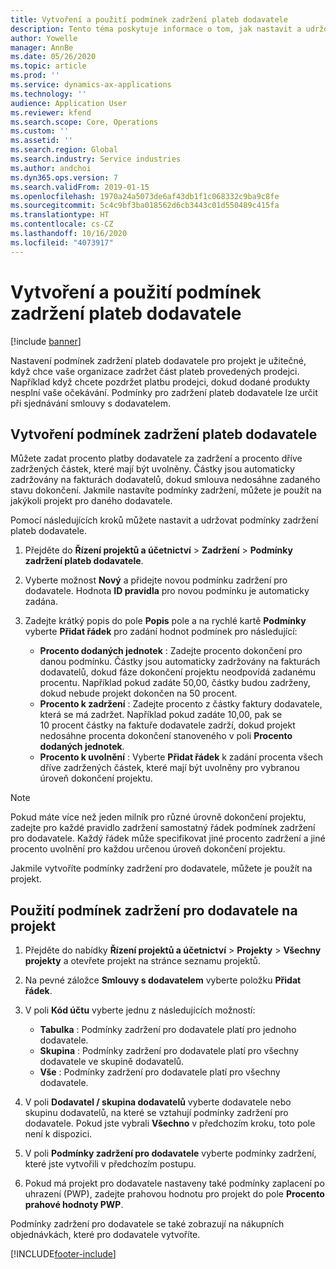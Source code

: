 ```yaml
---
title: Vytvoření a použití podmínek zadržení plateb dodavatele
description: Tento téma poskytuje informace o tom, jak nastavit a udržovat podmínky zadržení pro platby dodavatele.
author: Yowelle
manager: AnnBe
ms.date: 05/26/2020
ms.topic: article
ms.prod: ''
ms.service: dynamics-ax-applications
ms.technology: ''
audience: Application User
ms.reviewer: kfend
ms.search.scope: Core, Operations
ms.custom: ''
ms.assetid: ''
ms.search.region: Global
ms.search.industry: Service industries
ms.author: andchoi
ms.dyn365.ops.version: 7
ms.search.validFrom: 2019-01-15
ms.openlocfilehash: 1970a24a5073de6af43db1f1c068332c9ba9c8fe
ms.sourcegitcommit: 5c4c9bf3ba018562d6cb3443c01d550489c415fa
ms.translationtype: HT
ms.contentlocale: cs-CZ
ms.lasthandoff: 10/16/2020
ms.locfileid: "4073917"
---
```

# <a name="create-and-apply-vendor-payment-retention-terms"></a>Vytvoření a použití podmínek zadržení plateb dodavatele

[!include [banner](../includes/banner.md)] 

Nastavení podmínek zadržení plateb dodavatele pro projekt je užitečné, když chce vaše organizace zadržet část plateb provedených prodejci. Například když chcete pozdržet platbu prodejci, dokud dodané produkty nesplní vaše očekávání. Podmínky pro zadržení plateb dodavatele lze určit při sjednávání smlouvy s dodavatelem.

## <a name="create-vendor-payment-retention-terms"></a>Vytvoření podmínek zadržení plateb dodavatele

Můžete zadat procento platby dodavatele za zadržení a procento dříve zadržených částek, které mají být uvolněny. Částky jsou automaticky zadržovány na fakturách dodavatelů, dokud smlouva nedosáhne zadaného stavu dokončení. Jakmile nastavíte podmínky zadržení, můžete je použít na jakýkoli projekt pro daného dodavatele.

Pomocí následujících kroků můžete nastavit a udržovat podmínky zadržení plateb dodavatele. 

1. Přejděte do **Řízení projektů a účetnictví** > **Zadržení** > **Podmínky zadržení plateb dodavatele**.
2. Vyberte možnost **Nový** a přidejte novou podmínku zadržení pro dodavatele. Hodnota **ID pravidla** pro novou podmínku je automaticky zadána. 
3. Zadejte krátký popis do pole **Popis** pole a na rychlé kartě **Podmínky** vyberte **Přidat řádek** pro zadání hodnot podmínek pro následující:

   - **Procento dodaných jednotek** : Zadejte procento dokončení pro danou podmínku. Částky jsou automaticky zadržovány na fakturách dodavatelů, dokud fáze dokončení projektu neodpovídá zadanému procentu. Například pokud zadáte 50,00, částky budou zadrženy, dokud nebude projekt dokončen na 50 procent.
   - **Procento k zadržení** : Zadejte procento z částky faktury dodavatele, která se má zadržet. Například pokud zadáte 10,00, pak se 10 procent částky na faktuře dodavatele zadrží, dokud projekt nedosáhne procenta dokončení stanoveného v poli **Procento dodaných jednotek**.
   - **Procento k uvolnění** : Vyberte **Přidat řádek** k zadání procenta všech dříve zadržených částek, které mají být uvolněny pro vybranou úroveň dokončení projektu.

> [!NOTE]
> Pokud máte více než jeden milník pro různé úrovně dokončení projektu, zadejte pro každé pravidlo zadržení samostatný řádek podmínek zadržení pro dodavatele. Každý řádek může specifikovat jiné procento zadržení a jiné procento uvolnění pro každou určenou úroveň dokončení projektu.

Jakmile vytvoříte podmínky zadržení pro dodavatele, můžete je použít na projekt.

## <a name="apply-vendor-retention-terms-to-a-project"></a>Použití podmínek zadržení pro dodavatele na projekt

1. Přejděte do nabídky **Řízení projektů a účetnictví** > **Projekty** > **Všechny projekty** a otevřete projekt na stránce seznamu projektů.
2. Na pevné záložce **Smlouvy s dodavatelem** vyberte položku **Přidat řádek**.
3. V poli **Kód účtu** vyberte jednu z následujících možností: 

   - **Tabulka** : Podmínky zadržení pro dodavatele platí pro jednoho dodavatele.
   - **Skupina** : Podmínky zadržení pro dodavatele platí pro všechny dodavatele ve skupině dodavatelů.
   - **Vše** : Podmínky zadržení pro dodavatele platí pro všechny dodavatele.

4. V poli **Dodavatel / skupina dodavatelů** vyberte dodavatele nebo skupinu dodavatelů, na které se vztahují podmínky zadržení pro dodavatele. Pokud jste vybrali **Všechno** v předchozím kroku, toto pole není k dispozici.
5. V poli **Podmínky zadržení pro dodavatele** vyberte podmínky zadržení, které jste vytvořili v předchozím postupu.
6. Pokud má projekt pro dodavatele nastaveny také podmínky zaplacení po uhrazení (PWP), zadejte prahovou hodnotu pro projekt do pole **Procento prahové hodnoty PWP**.

Podmínky zadržení pro dodavatele se také zobrazují na nákupních objednávkách, které pro dodavatele vytvoříte.


[!INCLUDE[footer-include](../includes/footer-banner.md)]